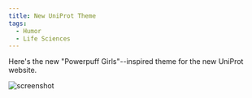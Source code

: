 ```yaml
---
title: New UniProt Theme
tags:
  - Humor
  - Life Sciences
---
```


Here's the new "Powerpuff Girls"--inspired theme for the new UniProt website.

![screenshot](screenshot.png)

